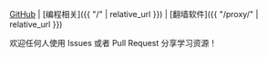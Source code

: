[GitHub](https://github.com/ccoode/programming_doc) \| [编程相关]({{ "/" | relative_url }}) \| [翻墙软件]({{ "/proxy/" | relative_url }})

欢迎任何人使用 Issues 或者 Pull Request 分享学习资源！
